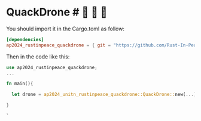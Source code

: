 # QuackDrone # :duck: :duck: :duck:
  
  You should import it in the Cargo.toml as follow:  

  ```toml
  [dependencies]
  ap2024_rustinpeace_quackdrone = { git = "https://github.com/Rust-In-Peace-AP/QuackDrone.git" }
  ```

  Then in the code like this:

  ```rust
  use ap2024_rustinpeace_quackdrone;
  ...
  
  fn main(){
  
    let drone = ap2024_unitn_rustinpeace_quackdrone::QuackDrone::new(...);
  
  }
  
  `
